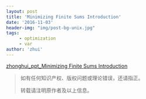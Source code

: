 ```yaml
---
layout: post
title: 'Minimizing Finite Sums Introduction'
date: '2016-11-03'
header-img: "img/post-bg-unix.jpg"
tags:
     - optimization
     - var
author: 'zhui'
---
```


[zhonghui_ppt_Minimizing Finite Sums Introduction](/paper/zhui-vr-sgd.pdf)


> 如有任何知识产权、版权问题或理论错误，还请指正。
>
> 转载请注明原作者及以上信息。

